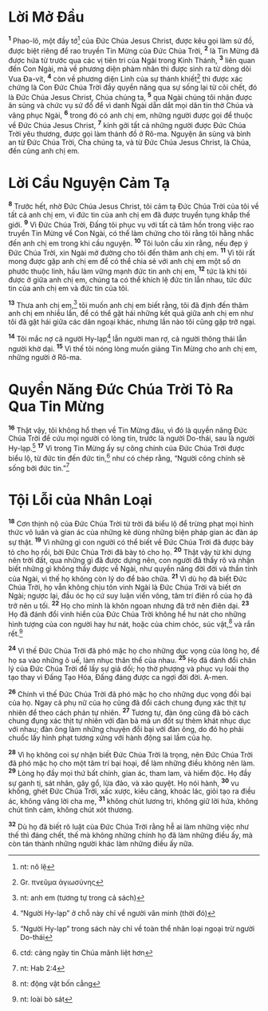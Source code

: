 # Lời Mở Đầu
<sup><b>1</b></sup> Phao-lô, một đầy tớ[^1] của Đức Chúa Jesus Christ, được kêu gọi làm sứ đồ, được biệt riêng để rao truyền Tin Mừng của Đức Chúa Trời, <sup><b>2</b></sup> là Tin Mừng đã được hứa từ trước qua các vị tiên tri của Ngài trong Kinh Thánh, <sup><b>3</b></sup> liên quan đến Con Ngài, mà về phương diện phàm nhân thì được sinh ra từ dòng dõi Vua Đa-vít, <sup><b>4</b></sup> còn về phương diện Linh của sự thánh khiết[^2] thì được xác chứng là Con Đức Chúa Trời đầy quyền năng qua sự sống lại từ cõi chết, đó là Đức Chúa Jesus Christ, Chúa chúng ta, <sup><b>5</b></sup> qua Ngài chúng tôi nhận được ân sủng và chức vụ sứ đồ để vì danh Ngài dẫn dắt mọi dân tin thờ Chúa và vâng phục Ngài, <sup><b>6</b></sup> trong đó có anh chị em, những người được gọi để thuộc về Đức Chúa Jesus Christ, <sup><b>7</b></sup> kính gởi tất cả những người được Đức Chúa Trời yêu thương, được gọi làm thánh đồ ở Rô-ma. Nguyện ân sủng và bình an từ Đức Chúa Trời, Cha chúng ta, và từ Đức Chúa Jesus Christ, là Chúa, đến cùng anh chị em.


# Lời Cầu Nguyện Cảm Tạ
<sup><b>8</b></sup> Trước hết, nhờ Đức Chúa Jesus Christ, tôi cảm tạ Đức Chúa Trời của tôi về tất cả anh chị em, vì đức tin của anh chị em đã được truyền tụng khắp thế giới. <sup><b>9</b></sup> Vì Đức Chúa Trời, Đấng tôi phục vụ với tất cả tâm hồn trong việc rao truyền Tin Mừng về Con Ngài, có thể làm chứng cho tôi rằng tôi hằng nhắc đến anh chị em trong khi cầu nguyện. <sup><b>10</b></sup> Tôi luôn cầu xin rằng, nếu đẹp ý Đức Chúa Trời, xin Ngài mở đường cho tôi đến thăm anh chị em. <sup><b>11</b></sup> Vì tôi rất mong được gặp anh chị em để có thể chia sẻ với anh chị em một số ơn phước thuộc linh, hầu làm vững mạnh đức tin anh chị em, <sup><b>12</b></sup> tức là khi tôi được ở giữa anh chị em, chúng ta có thể khích lệ đức tin lẫn nhau, tức đức tin của anh chị em và đức tin của tôi.

<sup><b>13</b></sup> Thưa anh chị em,[^3] tôi muốn anh chị em biết rằng, tôi đã định đến thăm anh chị em nhiều lần, để có thể gặt hái những kết quả giữa anh chị em như tôi đã gặt hái giữa các dân ngoại khác, nhưng lần nào tôi cũng gặp trở ngại.

<sup><b>14</b></sup> Tôi mắc nợ cả người Hy-lạp[^4] lẫn người man rợ, cả người thông thái lẫn người khờ dại. <sup><b>15</b></sup> Vì thế tôi nóng lòng muốn giảng Tin Mừng cho anh chị em, những người ở Rô-ma.


# Quyền Năng Đức Chúa Trời Tỏ Ra Qua Tin Mừng
<sup><b>16</b></sup> Thật vậy, tôi không hổ thẹn về Tin Mừng đâu, vì đó là quyền năng Đức Chúa Trời để cứu mọi người có lòng tin, trước là người Do-thái, sau là người Hy-lạp.[^5] <sup><b>17</b></sup> Vì trong Tin Mừng ấy sự công chính của Đức Chúa Trời được biểu lộ, từ đức tin đến đức tin,[^6] như có chép rằng, “Người công chính sẽ sống bởi đức tin.”[^7]


# Tội Lỗi của Nhân Loại
<sup><b>18</b></sup> Cơn thịnh nộ của Đức Chúa Trời từ trời đã biểu lộ để trừng phạt mọi hình thức vô luân và gian ác của những kẻ dùng những biện pháp gian ác đàn áp sự thật. <sup><b>19</b></sup> Vì những gì con người có thể biết về Đức Chúa Trời đã được bày tỏ cho họ rồi, bởi Đức Chúa Trời đã bày tỏ cho họ. <sup><b>20</b></sup> Thật vậy từ khi dựng nên trời đất, qua những gì đã được dựng nên, con người đã thấy rõ và nhận biết những gì không thấy được về Ngài, như quyền năng đời đời và thần tính của Ngài, vì thế họ không còn lý do để bào chữa. <sup><b>21</b></sup> Vì dù họ đã biết Đức Chúa Trời, họ vẫn không chịu tôn vinh Ngài là Đức Chúa Trời và biết ơn Ngài; ngược lại, đầu óc họ cứ suy luận viển vông, tâm trí điên rồ của họ đã trở nên u tối. <sup><b>22</b></sup> Họ cho mình là khôn ngoan nhưng đã trở nên điên dại. <sup><b>23</b></sup> Họ đã đánh đổi vinh hiển của Đức Chúa Trời không hề hư nát cho những hình tượng của con người hay hư nát, hoặc của chim chóc, súc vật,[^8] và rắn rết.[^9]

<sup><b>24</b></sup> Vì thế Đức Chúa Trời đã phó mặc họ cho những dục vọng của lòng họ, để họ sa vào những ô uế, làm nhục thân thể của nhau. <sup><b>25</b></sup> Họ đã đánh đổi chân lý của Đức Chúa Trời để lấy sự giả dối; họ thờ phượng và phục vụ loài thọ tạo thay vì Đấng Tạo Hóa, Đấng đáng được ca ngợi đời đời. A-men.

<sup><b>26</b></sup> Chính vì thế Đức Chúa Trời đã phó mặc họ cho những dục vọng đồi bại của họ. Ngay cả phụ nữ của họ cũng đã đổi cách chung đụng xác thịt tự nhiên để theo cách phản tự nhiên. <sup><b>27</b></sup> Tương tự, đàn ông cũng đã bỏ cách chung đụng xác thịt tự nhiên với đàn bà mà un đốt sự thèm khát nhục dục với nhau; đàn ông làm những chuyện đồi bại với đàn ông, do đó họ phải chuốc lấy hình phạt tương xứng với hành động sai lầm của họ.

<sup><b>28</b></sup> Vì họ không coi sự nhận biết Đức Chúa Trời là trọng, nên Đức Chúa Trời đã phó mặc họ cho một tâm trí bại hoại, để làm những điều không nên làm. <sup><b>29</b></sup> Lòng họ đầy mọi thứ bất chính, gian ác, tham lam, và hiểm độc. Họ đầy sự ganh tị, sát nhân, gây gổ, lừa đảo, và xảo quyệt. Họ nói hành, <sup><b>30</b></sup> vu khống, ghét Đức Chúa Trời, xấc xược, kiêu căng, khoác lác, giỏi tạo ra điều ác, không vâng lời cha mẹ, <sup><b>31</b></sup> không chút lương tri, không giữ lời hứa, không chút tình cảm, không chút xót thương.

<sup><b>32</b></sup> Dù họ đã biết rõ luật của Đức Chúa Trời rằng hễ ai làm những việc như thế thì đáng chết, thế mà không những chính họ đã làm những điều ấy, mà còn tán thành những người khác làm những điều ấy nữa.

[^1]: nt: nô lệ
[^2]: Gr. πνεῦμα ἁγιωσύνης
[^3]: nt: anh em (tương tự trong cả sách)
[^4]: “Người Hy-lạp” ở chỗ này chỉ về người văn minh (thời đó)
[^5]: “Người Hy-lạp” trong sách này chỉ về toàn thể nhân loại ngoại trừ người Do-thái
[^6]: ctd: càng ngày tin Chúa mãnh liệt hơn
[^7]: nt: Hab 2:4
[^8]: nt: động vật bốn cẳng
[^9]: nt: loài bò sát